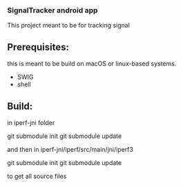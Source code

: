 ### SignalTracker android app

This project meant to be for tracking signal

## Prerequisites:

this is meant to be build on macOS or linux-based systems.

- SWIG
- shell


## Build:

in iperf-jni folder

git submodule init
git submodule update

and then in iperf-jni/iperf/src/main/jni/iperf3

git submodule init
git submodule update

to get all source files